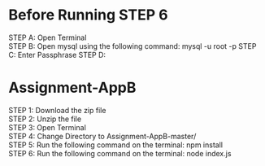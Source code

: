 # Before Running STEP 6

STEP A: Open Terminal
<br />
STEP B: Open mysql using the following command: mysql -u root -p
STEP C: Enter Passphrase
STEP D: 
# Assignment-AppB
STEP 1: Download the zip file
<br />
STEP 2: Unzip the file
<br />
STEP 3: Open Terminal
<br />
STEP 4: Change Directory to Assignment-AppB-master/
<br />
STEP 5: Run the following command on the terminal: npm install
<br />
STEP 6: Run the following command on the terminal: node index.js
<br />
